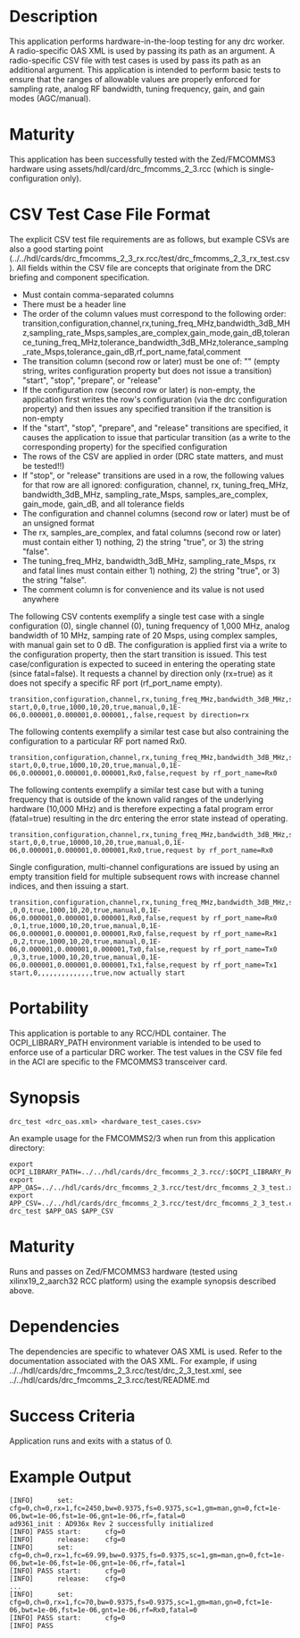 # Description
This application performs hardware-in-the-loop testing for any
drc worker. A radio-specific OAS XML is used by passing its path as an argument.
A radio-specific CSV file with test cases is used by pass its path as an
additional argument. This application is intended to perform basic tests to
ensure that the ranges of allowable values are properly enforced for sampling
rate, analog RF bandwidth, tuning frequency, gain, and gain modes (AGC/manual).

# Maturity
This application has been successfully tested with the Zed/FMCOMMS3 hardware
using assets/hdl/card/drc_fmcomms_2_3.rcc (which is single-configuration only).

# CSV Test Case File Format
The explicit CSV test file requirements are as follows, but example CSVs are also a good starting point (../../hdl/cards/drc_fmcomms_2_3_rx.rcc/test/drc_fmcomms_2_3_rx_test.csv). All fields within the CSV file are concepts that originate from the DRC briefing and component specification.
   - Must contain comma-separated columns
   - There must be a header line
   - The order of the column values must correspond to the following order: transition,configuration,channel,rx,tuning_freq_MHz,bandwidth_3dB_MHz,sampling_rate_Msps,samples_are_complex,gain_mode,gain_dB,tolerance_tuning_freq_MHz,tolerance_bandwidth_3dB_MHz,tolerance_samplng_rate_Msps,tolerance_gain_dB,rf_port_name,fatal,comment
   - The transition column (second row or later) must be one of: "" (empty string, writes configuration property but does not issue a transition) "start", "stop", "prepare", or "release"
   - If the configuration row (second row or later) is non-empty, the application first writes the row's configuration (via the drc configuration property) and then issues any specified transition if the transition is non-empty
   - If the "start", "stop", "prepare", and "release" transitions are specified, it causes the application to issue that particular transition (as a write to the corresponding property) for the specified configuration
   - The rows of the CSV are applied in order (DRC state matters, and must be tested!!)
   - If "stop", or "release" transitions are used in a row, the following values for that row are all ignored: configuration, channel, rx, tuning_freq_MHz, bandwidth_3dB_MHz, sampling_rate_Msps, samples_are_complex, gain_mode, gain_dB, and all tolerance fields
   - The configuration and channel columns (second row or later) must be of an unsigned format
   - The rx, samples_are_complex, and fatal columns (second row or later) must contain either 1) nothing, 2) the string "true", or 3) the string "false".
   - The tuning_freq_MHz, bandwidth_3dB_MHz, sampling_rate_Msps, rx and fatal lines must contain either 1) nothing, 2) the string "true", or 3) the string "false".
   - The comment column is for convenience and its value is not used anywhere

The following CSV contents exemplify a single test case with a
single configuration (0),
single channel (0),
tuning frequency of 1,000 MHz,
analog bandwidth of 10 MHz,
samping rate of 20 Msps,
using complex samples,
with manual gain set to 0 dB.
The configuration is applied first via a write to the configuration property,
then the start transition is issued.
This test case/configuration is expected to suceed in entering the operating
state (since fatal=false).
It requests a channel by direction only (rx=true) as it does not specify a
specific RF port (rf_port_name empty).
```console
transition,configuration,channel,rx,tuning_freq_MHz,bandwidth_3dB_MHz,sampling_rate_Msps,samples_are_complex,gain_mode,gain_dB,tolerance_tuning_freq_MHz,tolerance_bandwidth_3dB_MHz,tolerance_samplng_rate_Msps,tolerance_gain_dB,rf_port_name,fatal,comment
start,0,0,true,1000,10,20,true,manual,0,1E-06,0.000001,0.000001,0.000001,,false,request by direction=rx
```

The following contents exemplify a similar test case but also contraining the
configuration to a particular RF port named Rx0.
```console
transition,configuration,channel,rx,tuning_freq_MHz,bandwidth_3dB_MHz,sampling_rate_Msps,samples_are_complex,gain_mode,gain_dB,tolerance_tuning_freq_MHz,tolerance_bandwidth_3dB_MHz,tolerance_samplng_rate_Msps,tolerance_gain_dB,rf_port_name,fatal,comment
start,0,0,true,1000,10,20,true,manual,0,1E-06,0.000001,0.000001,0.000001,Rx0,false,request by rf_port_name=Rx0
```

The following contents exemplify a similar test case but with a tuning frequency
that is outside of the known valid ranges of the underlying hardware
(10,000 MHz) and is therefore expecting a fatal program error (fatal=true)
resulting in the drc entering the error state instead of operating.
```console
transition,configuration,channel,rx,tuning_freq_MHz,bandwidth_3dB_MHz,sampling_rate_Msps,samples_are_complex,gain_mode,gain_dB,tolerance_tuning_freq_MHz,tolerance_bandwidth_3dB_MHz,tolerance_samplng_rate_Msps,tolerance_gain_dB,rf_port_name,fatal,comment
start,0,0,true,10000,10,20,true,manual,0,1E-06,0.000001,0.000001,0.000001,Rx0,true,request by rf_port_name=Rx0
```

Single configuration, multi-channel configurations are issued by using an empty transition field for multiple subsequent rows with increase channel indices, and then issuing a start.
```console
transition,configuration,channel,rx,tuning_freq_MHz,bandwidth_3dB_MHz,sampling_rate_Msps,samples_are_complex,gain_mode,gain_dB,tolerance_tuning_freq_MHz,tolerance_bandwidth_3dB_MHz,tolerance_samplng_rate_Msps,tolerance_gain_dB,rf_port_name,fatal,comment
,0,0,true,1000,10,20,true,manual,0,1E-06,0.000001,0.000001,0.000001,Rx0,false,request by rf_port_name=Rx0
,0,1,true,1000,10,20,true,manual,0,1E-06,0.000001,0.000001,0.000001,Rx0,false,request by rf_port_name=Rx1
,0,2,true,1000,10,20,true,manual,0,1E-06,0.000001,0.000001,0.000001,Tx0,false,request by rf_port_name=Tx0
,0,3,true,1000,10,20,true,manual,0,1E-06,0.000001,0.000001,0.000001,Tx1,false,request by rf_port_name=Tx1
start,0,,,,,,,,,,,,,,true,now actually start 
```

# Portability
This application is portable to any RCC/HDL container. The OCPI_LIBRARY_PATH
environment variable is intended to be used to enforce use of a particular
DRC worker. The test values in the CSV file fed
in the ACI are specific to the FMCOMMS3 transceiver card.

# Synopsis
```console
drc_test <drc_oas.xml> <hardware_test_cases.csv>
```
An example usage for the FMCOMMS2/3 when run from this application directory:
```console
export OCPI_LIBRARY_PATH=../../hdl/cards/drc_fmcomms_2_3.rcc/:$OCPI_LIBRARY_PATH
export APP_OAS=../../hdl/cards/drc_fmcomms_2_3.rcc/test/drc_fmcomms_2_3_test.xml
export APP_CSV=../../hdl/cards/drc_fmcomms_2_3.rcc/test/drc_fmcomms_2_3_test.csv
drc_test $APP_OAS $APP_CSV
```

# Maturity
Runs and passes on Zed/FMCOMMS3 hardware (tested using xilinx19_2_aarch32 RCC
platform) using the example synopsis described above.

# Dependencies
The dependencies are specific to whatever OAS XML is used. Refer to the
documentation associated with the OAS XML. For example, if using
../../hdl/cards/drc_fmcomms_2_3.rcc/test/drc_2_3_test.xml, see 
../../hdl/cards/drc_fmcomms_2_3.rcc/test/README.md

# Success Criteria
Application runs and exits with a status of 0.

# Example Output
```console
[INFO]      set:        cfg=0,ch=0,rx=1,fc=2450,bw=0.9375,fs=0.9375,sc=1,gm=man,gn=0,fct=1e-06,bwt=1e-06,fst=1e-06,gnt=1e-06,rf=,fatal=0
ad9361_init : AD936x Rev 2 successfully initialized
[INFO] PASS start:      cfg=0
[INFO]      release:    cfg=0
[INFO]      set:        cfg=0,ch=0,rx=1,fc=69.99,bw=0.9375,fs=0.9375,sc=1,gm=man,gn=0,fct=1e-06,bwt=1e-06,fst=1e-06,gnt=1e-06,rf=,fatal=1
[INFO] PASS start:      cfg=0
[INFO]      release:    cfg=0
...
[INFO]      set:        cfg=0,ch=0,rx=1,fc=70,bw=0.9375,fs=0.9375,sc=1,gm=man,gn=0,fct=1e-06,bwt=1e-06,fst=1e-06,gnt=1e-06,rf=Rx0,fatal=0
[INFO] PASS start:      cfg=0                                                                                        
[INFO] PASS     
```
